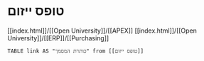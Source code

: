 # טופס ייזום
[[index.html]]/[[Open University]]/[[APEX]]
[[index.html]]/[[Open University]]/[[ERP]]/[[Purchasing]]

 
```dataview
TABLE link AS "כותרת המסמך" from [[טופס ייזום]] 
```
